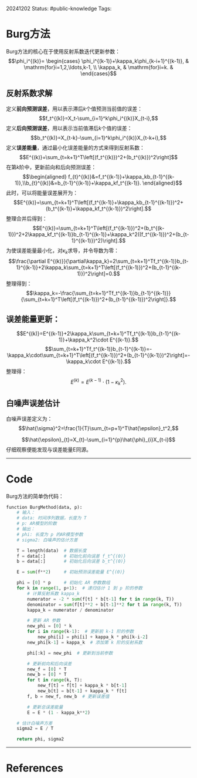 20241202
Status: #public-knowledge
Tags: 
# Burg方法
Burg方法的核心在于使用反射系数迭代更新参数：
$$\phi_i^{(k)}=
\begin{cases}
\phi_i^{(k-1)}+\kappa_k\phi_{k-i+1}^{(k-1)}, & \mathrm{for}i=1,2,\ldots,k-1, \\
\kappa_k, & \mathrm{for}i=k. & 
\end{cases}$$
## 反射系数求解
定义**前向预测误差**，用以表示滞后$k$个值预测当前值的误差：
$$f_t^{(k)}=X_t-\sum_{i=1}^k\phi_i^{(k)}X_{t-i},$$
定义**后向预测误差**，用以表示当前值滞后$k$个值的误差：
$$b_t^{(k)}=X_{t-k}-\sum_{i=1}^k\phi_i^{(k)}X_{t-k+i},$$
定义**误差能量**，通过最小化误差能量的方式来得到反射系数：
$$E^{(k)}=\sum_{t=k+1}^T\left[(f_t^{(k)})^2+(b_t^{(k)})^2\right]$$
在第$k$阶中，更新前向和后向预测误差：
$$\begin{aligned}
f_{t}^{(k)}&=f_t^{(k-1)}+\kappa_kb_{t-1}^{(k-1)},\\b_{t}^{(k)}&=b_{t-1}^{(k-1)}+\kappa_kf_t^{(k-1)}.
\end{aligned}$$
此时，可以将能量误差展开为：
$$E^{(k)}=\sum_{t=k+1}^T\left[(f_t^{(k-1)}+\kappa_kb_{t-1}^{(k-1)})^2+(b_t^{(k-1)}+\kappa_kf_t^{(k-1)})^2\right].$$
整理合并后得到：
$$E^{(k)}=\sum_{t=k+1}^T\left[(f_t^{(k-1)})^2+(b_t^{(k-1)})^2+2\kappa_kf_t^{(k-1)}b_{t-1}^{(k-1)}+\kappa_k^2((f_t^{(k-1)})^2+(b_{t-1}^{(k-1)})^2)\right].$$
为使误差能量最小化，对$\kappa_k$求导，并令导数为零：
$$\frac{\partial E^{(k)}}{\partial\kappa_k}=2\sum_{t=k+1}^Tf_t^{(k-1)}b_{t-1}^{(k-1)}+2\kappa_k\sum_{t=k+1}^T\left[(f_t^{(k-1)})^2+(b_{t-1}^{(k-1)})^2\right]=0.$$
整理得到：
$$\kappa_k=-\frac{\sum_{t=k+1}^Tf_t^{(k-1)}b_{t-1}^{(k-1)}}{\sum_{t=k+1}^T\left[(f_t^{(k-1)})^2+(b_{t-1}^{(k-1)})^2\right]}.$$
## 误差能量更新：
$$E^{(k)}=E^{(k-1)}+2\kappa_k\sum_{t=k+1}^Tf_t^{(k-1)}b_{t-1}^{(k-1)}+\kappa_k^2\cdot E^{(k-1)}.$$
$$\sum_{t=k+1}^Tf_t^{(k-1)}b_{t-1}^{(k-1)}=-\kappa_k\cdot\sum_{t=k+1}^T\left[(f_t^{(k-1)})^2+(b_{t-1}^{(k-1)})^2\right]=-\kappa_k\cdot E^{(k-1)}.$$
整理得：
$$E^{(k)}=E^{(k-1)}\cdot(1-\kappa_k^2).$$
## 白噪声误差估计
白噪声误差定义为：
$$\hat{\sigma}^2=\frac{1}{T}\sum_{t=p+1}^T\hat{\epsilon}_t^2,$$

$$\hat{\epsilon}_{t}=X_{t}-\sum_{i=1}^{p}\hat{\phi}_{i}X_{t-i}$$
仔细观察便能发现与误差能量E同源。

---
# Code
Burg方法的简单伪代码：
```python
function BurgMethod(data, p):
    # 输入：
    # data: 时间序列数据，长度为 T
    # p: AR模型的阶数
    # 输出：
    # phi: 长度为 p 的AR模型参数
    # sigma2: 白噪声的估计方差

    T = length(data)  # 数据长度
    f = data[:]       # 初始化前向误差 f_t^{(0)}
    b = data[:]       # 初始化后向误差 b_t^{(0)}

    E = sum(f**2)     # 初始预测误差能量 E^{(0)}

    phi = [0] * p     # 初始化 AR 参数数组
    for k in range(1, p+1):  # 递归估计 1 到 p 阶的参数
        # 计算反射系数 kappa_k
        numerator = -2 * sum(f[t] * b[t-1] for t in range(k, T))
        denominator = sum(f[t]**2 + b[t-1]**2 for t in range(k, T))
        kappa_k = numerator / denominator

        # 更新 AR 参数
        new_phi = [0] * k
        for i in range(k-1):  # 更新前 k-1 阶的参数
            new_phi[i] = phi[i] + kappa_k * phi[k-i-2]
        new_phi[k-1] = kappa_k  # 添加第 k 阶的反射系数

        phi[:k] = new_phi  # 更新到当前参数

        # 更新前向和后向误差
        new_f = [0] * T
        new_b = [0] * T
        for t in range(k, T):
            new_f[t] = f[t] + kappa_k * b[t-1]
            new_b[t] = b[t-1] + kappa_k * f[t]
        f, b = new_f, new_b  # 更新误差值

        # 更新总误差能量
        E = E * (1 - kappa_k**2)

    # 估计白噪声方差
    sigma2 = E / T

    return phi, sigma2

```

---
# References
